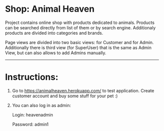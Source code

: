 # Shop: Animal Heaven

Project contains online shop with products dedicated to animals.
Products can be searched directly from list of them or by search engine. 
Additionaly products are divided into categories and brands.

Page views are divided into two basic views: for Customer and for Admin. 
Additionally there is third view (for SuperUser) 
that is the same as Admin View, but can also allows to add Admins manually.

---

# Instructions:
1. Go to https://animalheaven.herokuapp.com/ to test application. Create customer account and
buy some stuff for your pet :)
2. You can also log in as admin:
    
    Login: heavenadmin
    
    Password: admin1

